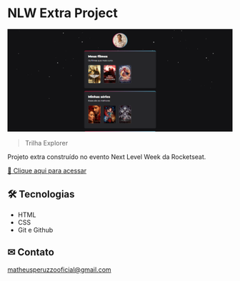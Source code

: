 # NLW Extra Project

![preview](./.github/preview.png)

> Trilha Explorer

Projeto extra construído no evento Next Level Week da Rocketseat.

[🔗 Clique aqui para acessar](https://matheusperuzzo.github.io/nlw-extra-project)

## 🛠 Tecnologias

- HTML
- CSS
- Git e Github

## ✉ Contato

matheusperuzzooficial@gmail.com
